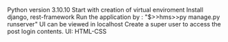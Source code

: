 Python version 3.10.10
Start with creation of virtual enviroment
Install django, rest-framework
Run the application by : "$>>hms>>py manage.py runserver"
UI can be viewed in localhost
Create a super user to access the post login contents.
UI: HTML-CSS
